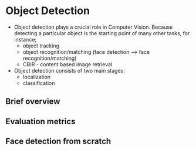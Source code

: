 # Object Detection
- Object detection plays a crucial role in Computer Vision. Because detecting a particular object is the starting point of many other tasks, for instance;
    - object tracking
    - object recognition/matching (face detection --> face recognition/matching)
    - CBIR - content based image retrieval
- Object detection consists of two main stages:
    - localization
    - classification

## Brief overview
## Evaluation metrics

## Face detection from scratch


